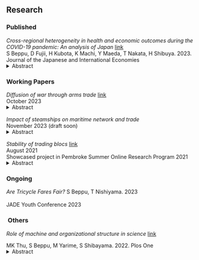## Research  

### Published

*Cross-regional heterogeneity in health and economic outcomes during the COVID-19 pandemic: An analysis of Japan* [link](https://www.sciencedirect.com/science/article/abs/pii/S0889158323000308)
<br>
S Beppu, D Fujii, H Kubota, K Machi, Y Maeda, T Nakata, H Shibuya. 2023. Journal of the Japanese and International Economies

<details style="margin-bottom: 15px; margin-top: -15px">
<summary>Abstract</summary>
Health and macroeconomic outcomes varied substantially across prefectures in Japan during the COVID-19 crisis. Using an estimated macro-epidemiological model as well as the idea of revealed preference, we compute the marginal rate of substitution (MRS) and the conditional trade-off curve between health and economic outcomes in each prefecture. We find that there is a large heterogeneity in the MRS as well as the location and shape of the conditional trade-off curve.
</details>

### Working Papers

*Diffusion of war through arms trade* [link](../assets/files/paper/weapon_network_102023.pdf)
<br>
October 2023

<details style="margin-bottom: 15px; margin-top: -15px">
<summary>Abstract</summary>  
International trade and conflicts are key aspects of this world. In particular, weapons are traded across the world and civil wars take place in multiple regions. However, not much is known about how those two are related. This paper combines methods in international trade, network analysis, and literature in both empirical and theoretical conflict to state the importance of this overlooked relationship. This paper uses the shift-share design and network measure derived from the Cournot competition in multiple markets to find significant weapons reallocation to other countries after a ceasefire. This paper then tests insights from a bargaining model with an imperfectly observed claim to illustrate how this exogenous increase in weapons may lead to conflicts. Using the predicted change in weapons due to the reallocation as an instrument, an increase in weapons led to more conflicts. Transparency of weapons trade, however, can counteract this rise in conflict.  
</details>

*Impact of steamships on maritime network and trade*
<br>
November 2023 (draft soon)

<details style="margin-bottom: 15px; margin-top: -15px">
<summary>Abstract</summary>
How did technological innovation in steamships affect shipping, trade, and development? The first era of globalization in the 19th century and its relationship with the transition from sailing ships to steamships can provide important historical findings and valuable insights into the age of globalization and technological innovation today. To answer this question, this research first digitized shipping data (Lloyd’s Shipping Index) by applying deep learning methods. With this global data, this research finds mainly four insights related to the advent of steamships. First, the spread of steamships is intertwined with geographic characteristics. Longer distance travel is less likely to use steamships even if it takes less time. Attributes of ports also matter in whether steamships enter rapidly. Second, this research documents port-level changes induced by steamships. Surprisingly, ports likely to benefit more from steamships due to shorter time do not necessarily become essential nor increase their tonnage volumes. Third, countries that experienced a shorter duration than the rest of the world seem to benefit from steamships. Using the exogenous shock due to technological innovation, economic indicators such as GDP and urbanization increased for those with more exposure to steamships. Lastly, this research also finds the divergent effect of steamships. Following the specification used in the third result, steamships hurt colonized countries. This research also provides evidence of the importance of institutions and baseline urbanization for benefiting from this technological change.  </details>

*Stability of trading blocs* [link](../assets/files/paper/stability_of_trading_blocs.pdf)
<br>
August 2021
<br>
Showcased project in Pembroke Summer Online Research Program 2021

<details style="margin-bottom: 15px; margin-top: -15px">
<summary>Abstract</summary>
In recent decades the world has seen an increasing number of regional trade agreements in force. Coinciding with increasing tariffs between the US and China, whether this phenomenon promotes protectionism whereby countries trade less with countries outside or functions as a stepping stone for global free trade is a central concern for answering how international trade evolves in the future. This paper gives insight for answering this question by investigating the stability of such regional trading blocs. Inspired by research in the theory of strategic network formation, the model formulated in this paper shows that, contrary to main findings from canonical models, trading blocs are stable in possibly many cases. The results imply that the importance of countries not belonging to trading blocs will increase its importance in the future. Furthermore, changes induced by globalisation do not necessarily lead to global free trade.
</details>

### Ongoing

*Are Tricycle Fares Fair?*
S Beppu, T Nishiyama. 2023  
<br>
JADE Youth Conference 2023

###  Others

*Role of machine and organizational structure in science* [link](https://journals.plos.org/plosone/article?id=10.1371/journal.pone.0272280)
<br>

MK Thu, S Beppu, M Yarime, S Shibayama. 2022. Plos One  

<details style="margin-bottom: 15px; margin-top: -15px">
<summary>Abstract</summary>
The progress of science increasingly relies on machine learning (ML) and machines work alongside humans in various domains of science. This study investigates the team structure of ML-related projects and analyzes the contribution of ML to scientific knowledge production under different team structure, drawing on bibliometric analyses of 25,000 scientific publications in various disciplines. Our regression analyses suggest that (1) interdisciplinary collaboration between domain scientists and computer scientists as well as the engagement of interdisciplinary individuals who have expertise in both domain and computer sciences are common in ML-related projects; (2) the engagement of interdisciplinary individuals seem more important in achieving high impact and novel discoveries, especially when a project employs computational and domain approaches interdependently; and (3) the contribution of ML and its implication to team structure depend on the depth of ML.
</details>
